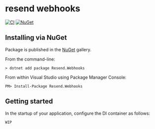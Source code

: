 resend webhooks
==========================================================================

[![CI](https://github.com/resend/resend-dotnet/workflows/CI/badge.svg)](https://github.com/resend/resend-dotnet/actions)
[![NuGet](https://img.shields.io/nuget/vpre/resend.webhooks.svg?label=NuGet)](https://www.nuget.org/packages/Resend.Webhooks/)


Installing via NuGet
--------------------------------------------------------------------------

Package is published in the [NuGet](https://www.nuget.org/packages/Resend.Webhooks/) gallery.

From the command-line:

```
> dotnet add package Resend.Webhooks
```

From within Visual Studio using Package Manager Console:

```
PM> Install-Package Resend.Webhooks
```


Getting started
--------------------------------------------------------------------------

In the startup of your application, configure the DI container as follows:

```
WIP
```
